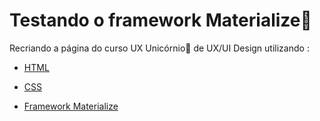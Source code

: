 # Testando o framework Materialize:pencil:

Recriando a página do curso UX Unicórnio:unicorn: de UX/UI Design utilizando :

* [HTML](https://www.w3schools.com/html/)

* [CSS](https://www.w3schools.com/html/)

* [Framework Materialize](https://www.w3schools.com/html/)

  
